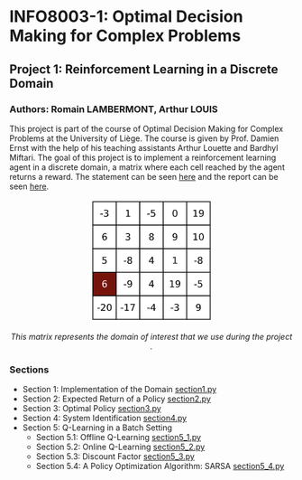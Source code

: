 # INFO8003-1: Optimal Decision Making for Complex Problems
## Project 1: Reinforcement Learning in a Discrete Domain
### Authors: Romain LAMBERMONT, Arthur LOUIS

This project is part of the course of Optimal Decision Making for Complex Problems at the University of Liège. The course is given by Prof. Damien Ernst with the help of his teaching assistants Arthur Louette and Bardhyl Miftari. The goal of this project is to implement a reinforcement learning agent in a discrete domain, a matrix where each cell reached by the agent returns a reward. The statement can be seen [here](./documents/Statement.pdf) and the report can be seen [here](./report/report.pdf).

<div align="center">
    <img src="./figures/matrix.png" alt="Matrix">
    <p><em>This matrix represents the domain of interest that we use during the project .</em></p>
</div>

### Sections
- Section 1: Implementation of the Domain [section1.py](./code/section1.py)
- Section 2: Expected Return of a Policy [section2.py](./code/section2.py)
- Section 3: Optimal Policy [section3.py](./code/section3.py)
- Section 4: System Identification [section4.py](./code/section4.py)
- Section 5: Q-Learning in a Batch Setting
    - Section 5.1: Offline Q-Learning [section5_1.py](./code/section5_1.py)
    - Section 5.2: Online Q-Learning [section5_2.py](./code/section5_2.py)
    - Section 5.3: Discount Factor [section5_3.py](./code/section5_3.py)
    - Section 5.4: A Policy Optimization Algorithm: SARSA [section5_4.py](./code/section5_4.py)